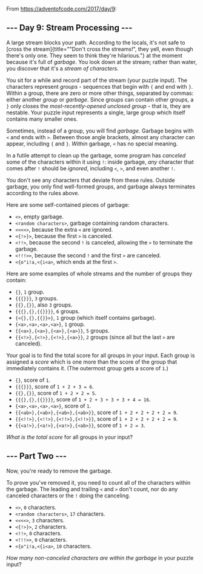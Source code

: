 From <https://adventofcode.com/2017/day/9>:

--- Day 9: Stream Processing ---
--------------------------------

A large stream blocks your path. According to the locals, it's not safe
to [cross the
stream]{title=""Don't cross the streams!", they yell, even though there's only one. They seem to think they're hilarious."}
at the moment because it's full of *garbage*. You look down at the
stream; rather than water, you discover that it's a *stream of
characters*.

You sit for a while and record part of the stream (your puzzle input).
The characters represent *groups* - sequences that begin with `{` and
end with `}`. Within a group, there are zero or more other things,
separated by commas: either another *group* or *garbage*. Since groups
can contain other groups, a `}` only closes the *most-recently-opened
unclosed group* - that is, they are nestable. Your puzzle input
represents a single, large group which itself contains many smaller
ones.

Sometimes, instead of a group, you will find *garbage*. Garbage begins
with `<` and ends with `>`. Between those angle brackets, almost any
character can appear, including `{` and `}`. *Within* garbage, `<` has
no special meaning.

In a futile attempt to clean up the garbage, some program has *canceled*
some of the characters within it using `!`: inside garbage, *any*
character that comes after `!` should be *ignored*, including `<`, `>`,
and even another `!`.

You don't see any characters that deviate from these rules. Outside
garbage, you only find well-formed groups, and garbage always terminates
according to the rules above.

Here are some self-contained pieces of garbage:

-   `<>`, empty garbage.
-   `<random characters>`, garbage containing random characters.
-   `<<<<>`, because the extra `<` are ignored.
-   `<{!>}>`, because the first `>` is canceled.
-   `<!!>`, because the second `!` is canceled, allowing the `>` to
    terminate the garbage.
-   `<!!!>>`, because the second `!` and the first `>` are canceled.
-   `<{o"i!a,<{i<a>`, which ends at the first `>`.

Here are some examples of whole streams and the number of groups they
contain:

-   `{}`, `1` group.
-   `{{{}}}`, `3` groups.
-   `{{},{}}`, also `3` groups.
-   `{{{},{},{{}}}}`, `6` groups.
-   `{<{},{},{{}}>}`, `1` group (which itself contains garbage).
-   `{<a>,<a>,<a>,<a>}`, `1` group.
-   `{{<a>},{<a>},{<a>},{<a>}}`, `5` groups.
-   `{{<!>},{<!>},{<!>},{<a>}}`, `2` groups (since all but the last `>`
    are canceled).

Your goal is to find the total score for all groups in your input. Each
group is assigned a *score* which is one more than the score of the
group that immediately contains it. (The outermost group gets a score of
`1`.)

-   `{}`, score of `1`.
-   `{{{}}}`, score of `1 + 2 + 3 = 6`.
-   `{{},{}}`, score of `1 + 2 + 2 = 5`.
-   `{{{},{},{{}}}}`, score of `1 + 2 + 3 + 3 + 3 + 4 = 16`.
-   `{<a>,<a>,<a>,<a>}`, score of `1`.
-   `{{<ab>},{<ab>},{<ab>},{<ab>}}`, score of `1 + 2 + 2 + 2 + 2 = 9`.
-   `{{<!!>},{<!!>},{<!!>},{<!!>}}`, score of `1 + 2 + 2 + 2 + 2 = 9`.
-   `{{<a!>},{<a!>},{<a!>},{<ab>}}`, score of `1 + 2 = 3`.

*What is the total score* for all groups in your input?

--- Part Two ---
----------------

Now, you're ready to remove the garbage.

To prove you've removed it, you need to count all of the characters
within the garbage. The leading and trailing `<` and `>` don't count,
nor do any canceled characters or the `!` doing the canceling.

-   `<>`, `0` characters.
-   `<random characters>`, `17` characters.
-   `<<<<>`, `3` characters.
-   `<{!>}>`, `2` characters.
-   `<!!>`, `0` characters.
-   `<!!!>>`, `0` characters.
-   `<{o"i!a,<{i<a>`, `10` characters.

*How many non-canceled characters are within the garbage* in your puzzle
input?
